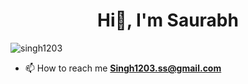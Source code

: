 <h1 align="center">Hi👋, I'm Saurabh </h1>

<!--
<p align="left"> <img src="https://visitor-badge.laobi.icu/badge?page_id=singh1203.singh1203" alt="singh1203"> 
</p> -->

<p align="left"> <img src="https://komarev.com/ghpvc/?username=singh1203&label=Profile+view&style=for-the-badge&color=orange" alt="singh1203" </p>

- 📫 How to reach me **Singh1203.ss@gmail.com**